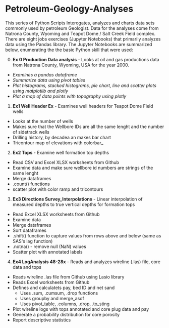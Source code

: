 # Petroleum-Geology-Analyses
This series of Python Scripts Interogates, analyzes and charts data sets commonly used by petroleum Geologist. Data for the analyses come from Natrona County, Wyoming and Teapot Dome / Salt Creek Field complex. There are eight jobs exercises (Jupyter Notebooks) that primarily analyzes data using the Pandas library. The Jupyter Notebooks are summarized below, enumerating the the basic Python skill that were used:

0. **Ex 0 Production Data analysis** - Looks at oil and gas productions data from Natrona County, Wyoming, USA for the year 2000.
- _Examines a pandas dataframe_
- _Summarize data using pivot tables_
- _Plot histograms, stacked histograms, pie chart, line and scatter plots using matplotlib and plotly_
- _Plot a map of data points with topography using plotly_
1. **Ex1 Well Header Ex** - Examines well headers for Teapot Dome Field wells
- Looks at the number of wells
- Makes sure that the Wellbore IDs are all the same lenght and the number of sidetrack wells
- Drilling history, by decadea an makes bar chart
- Tricontour map of elevations with colorbar_
2. **Ex2 Tops** - Examine well formation top depths
- Read CSV and Excel XLSX worksheets from Github
- Examine data and make sure wellbore id numbers are strings of the same lenght
- Merge dataframes
- .count() functions
- scatter plot with color ramp and tricontours
3. **Ex3 Directions Survey_Interpolations** - Linear interpolation of measured depths to true vertical depths for formation tops
- Read Excel XLSX worksheets from Github
- Examine data
- Merge dataframes
- Sort dataframes
- .shift() function to capture values from rows above and below (same as SAS's lag function)
- .notna() - remove null (NaN) values
- Scatter plot with annotated labels
4. **Ex4 LogAnalysis 48-28x** - Reads and analyzes wireline (.las) file, core data and tops
- Reads wireline .las file from Github using Lasio library
- Reads Excel worksheets from Github
- Defines and calculatets pay, bed ID and net sand
  - Uses .sum, .cumsum, .drop functions
  - Uses groupby and merge_asof
  - Uses pivot_table, .columns, .drop, .to_sting
- Plot wireline logs with tops annotated and core plug data and pay
- Generate a probability distribution for core porosity
- Report descriptive statistics 
